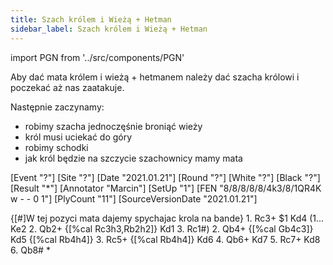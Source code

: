 ```yaml
---
title: Szach królem i Wieżą + Hetman
sidebar_label: Szach królem i Wieżą + Hetman
---
```


import PGN from '../src/components/PGN'

Aby dać mata królem i wieżą + hetmanem należy dać szacha królowi i poczekać aż nas zaatakuje.

Następnie zaczynamy:

* robimy szacha jednoczęśnie broniąć wieży
* król musi uciekać do góry
* robimy schodki
* jak król będzie na szczycie szachownicy mamy mata

<PGN>
[Event "?"]
[Site "?"]
[Date "2021.01.21"]
[Round "?"]
[White "?"]
[Black "?"]
[Result "*"]
[Annotator "Marcin"]
[SetUp "1"]
[FEN "8/8/8/8/8/4k3/8/1QR4K w - - 0 1"]
[PlyCount "11"]
[SourceVersionDate "2021.01.21"]

{[#]W tej pozyci mata dajemy spychajac krola na bande} 1. Rc3+ $1 Kd4 (1... Ke2
2. Qb2+ {[%cal Rc3h3,Rb2h2]} Kd1 3. Rc1#) 2. Qb4+ {[%cal Gb4c3]} Kd5 {[%cal
Rb4h4]} 3. Rc5+ {[%cal Rb4h4]} Kd6 4. Qb6+ Kd7 5. Rc7+ Kd8 6. Qb8# *
</PGN>
